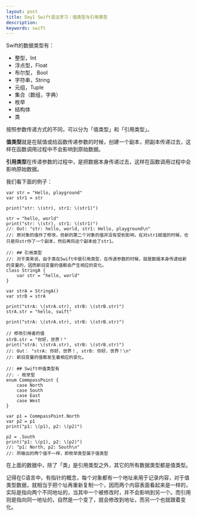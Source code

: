 ```yaml
---
layout: post
title: Day1 Swift语法学习：值类型与引用类型
description:
keywords: swift
---
```

Swift的数据类型有：
- 整型，Int
- 浮点型，Float
- 布尔​​型， Bool
- 字符串，String
- 元组，Tuple
- 集合（数组，字典）
- 枚举
- 结构体
- 类

按照参数传递方式的不同，可以分为「值类型」和「引用类型」。

**值类型**​就是在赋值或给函数传递参数的时候，创建一个副本，把副本传递过去，这样在函数调用过程中不会影响到原始数据。

**引用类型**​在传递参数的过程中，是把数据本身传递过去，这样在函数调用过程中会影响原始数据。

我们看下面的例子：

```
var str = "Hello, playground"
var str1 = str

print("str: \(str), str1: \(str1)")

str = "hello, world"
print("str: \(str), str1: \(str1)")
//: Out: "str: hello, world, str1: Hello, playground\n"
//: 原对象的值作了修改，但新的第二个对象的值并没有受到影响，在对str1赋值的时候，也只是将str作了一个副本，然后再将这个副本给了str1。

//: ## 引用类型
//: 对于类来说，由于类在Swift中是引用类型，在传递参数的时候，就是数据本身传递给新的变量的，因而新旧变量的值都会产生相应的变化。
class StringA {
	var str = "hello, world"
}

var strA = StringA()
var strB = strA

print("strA: \(strA.str), strB: \(strB.str)")
strA.str = "hello, swift"

print("strA: \(strA.str), strB: \(strB.str)")

// 修改引用者的值
strB.str = "你好，世界！"
print("strA: \(strA.str), strB: \(strB.str)")
//: Out： "strA: 你好，世界！, strB: 你好，世界！\n"
//: 新旧变量的值都发生着相应的变化。

//: ## Swift中值类型有
//: - 枚举型
enum CommpassPoint {
	case North
	case South
	case East
	case West
}

var p1 = CommpassPoint.North
var p2 = p1
print("p1: \(p1), p2: \(p2)")

p2 = .South
print("p1: \(p1), p2: \(p2)")
//: "p1: North, p2: South\n"
//: 所输出的两个值不一样，即枚举类型属于值类型
```
​​​
在上面的数据中，除了「类」是引用类型之外，其它的所有数据类型都是值类型。

记得在C语言中，有指针的概念，每个对象都有一个地址来用于记录内容，对于值类型数据，就相当于把个址再重新复制一个，因而两个内容表面看起来是一样的，实际是指向两个不同地址的，当其中一个被修改时，并不会影响到另一个。而引用则是指向同一地址的，自然是一个变了，就会修改到地址，而另一个也就跟着变化。
